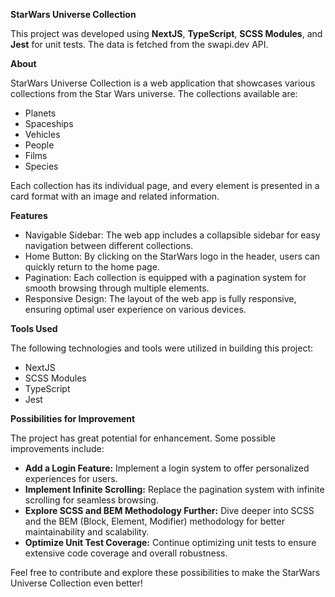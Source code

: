**StarWars Universe Collection**

This project was developed using **NextJS**, **TypeScript**, **SCSS Modules**, and **Jest** for unit tests. The data is fetched from the swapi.dev API.

**About**

StarWars Universe Collection is a web application that showcases various collections from the Star Wars universe. The collections available are:

- Planets
- Spaceships
- Vehicles
- People
- Films
- Species

Each collection has its individual page, and every element is presented in a card format with an image and related information.

**Features**

- Navigable Sidebar: The web app includes a collapsible sidebar for easy navigation between different collections.
- Home Button: By clicking on the StarWars logo in the header, users can quickly return to the home page.
- Pagination: Each collection is equipped with a pagination system for smooth browsing through multiple elements.
- Responsive Design: The layout of the web app is fully responsive, ensuring optimal user experience on various devices.

**Tools Used**

The following technologies and tools were utilized in building this project:

- NextJS
- SCSS Modules
- TypeScript
- Jest

**Possibilities for Improvement**

The project has great potential for enhancement. Some possible improvements include:

- **Add a Login Feature:** Implement a login system to offer personalized experiences for users.
- **Implement Infinite Scrolling:** Replace the pagination system with infinite scrolling for seamless browsing.
- **Explore SCSS and BEM Methodology Further:** Dive deeper into SCSS and the BEM (Block, Element, Modifier) methodology for better maintainability and scalability.
- **Optimize Unit Test Coverage:** Continue optimizing unit tests to ensure extensive code coverage and overall robustness.

Feel free to contribute and explore these possibilities to make the StarWars Universe Collection even better!
